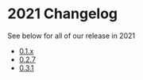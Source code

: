 # 2021 Changelog

See below for all of our release in 2021

- [0.1.x](products/cheqd-network/network-upgrades/2021-release-notes/v0.1.x.md)
- [0.2.7](products/cheqd-network/network-upgrades/2021-release-notes/v0.2.7.md)
- [0.3.1](products/cheqd-network/network-upgrades/2021-release-notes/v0.3.1.md)
